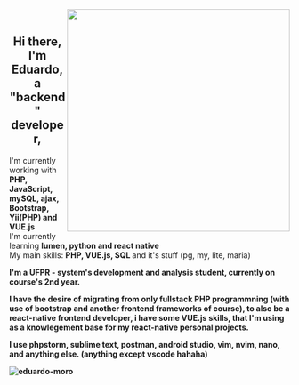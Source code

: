 <img style="min-width:  400px !important;" src="https://www.capthronetechnologies.com/assets/images/web-application-development.png" min-width="400px" max-width="400px" width="400px" align="right">

<br>
<h2 align="center"> Hi there, I'm Eduardo, a <strong>"backend" developer</strong>,</h2>


<div align="left" class="column-text">
	
<p style="min-width: 800px !important;"> 

I'm currently working with <strong> PHP, JavaScript, mySQL, ajax, Bootstrap, Yii(PHP) and VUE.js </strong><br> I'm currently learning <strong> lumen, python and react native </strong> <br>My main skills: <strong> PHP, VUE.js, SQL </strong> and it's stuff (pg, my, lite, maria) <strong>
	
I'm a <strong>UFPR - system's development and analysis</strong> student, currently on course's 2nd year.

I have the desire of migrating from only fullstack PHP programmning (with use of bootstrap and another frontend frameworks of course), to also be a react-native frontend developer, i have some VUE.js skills, that I'm using as a knowlegement base for my react-native personal projects.

I use phpstorm, sublime text, postman, android studio, vim, nvim, nano, and anything else. (anything except vscode hahaha)
</p>

<p><img align="center" src="https://github-readme-stats.vercel.app/api/top-langs?username=eduardo-moro&show_icons=true&theme=dark&hide_border=true&locale=en&layout=compact" alt="eduardo-moro" /></p>
<br>
